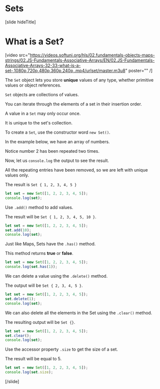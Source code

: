 # Sets

[slide hideTitle]
# What is a Set?

[video src="https://videos.softuni.org/hls/02.fundamentals-objects-maps-strings/02.JS-Fundamentals-Associative-Arrays/EN/02.JS-Fundamentals-Associative-Arrays-32-33-what-is-a-set-,1080p,720p,480p,360p,240p,.mp4/urlset/master.m3u8" poster="" /]

The `Set` object lets you store **unique** values of any type, whether primitive values or object references.

`Set` objects are collections of values.

You can iterate through the elements of a set in their insertion order.

A value in a `Set` may only occur once.

It is unique to the set's collection.

To create a `Set`, use the constructor word `new Set()`.

In the example below, we have an array of numbers. 

Notice number 2 has been repeated two times.

Now, let us `console.log` the output to see the result.

All the repeating entries have been removed, so we are left with unique values only.

The result is `Set { 1, 2, 3, 4, 5 }`

```js live
let set = new Set([1, 2, 2, 3, 4, 5]);
console.log(set);
```

Use `.add()` method to add values. 

The result will be `Set { 1, 2, 3, 4, 5, 10 }`.

```js live
let set = new Set([1, 2, 2, 3, 4, 5]);
set.add(10);
console.log(set);
```

Just like Maps, Sets have the `.has()` method. 

This method returns **true** or **false**.

```js live
let set = new Set([1, 2, 2, 3, 4, 5]);
console.log(set.has(1));
```

We can delete a value using the `.delete()` method. 

The output will be `Set { 2, 3, 4, 5 }`.

```js live
let set = new Set([1, 2, 2, 3, 4, 5]);
set.delete(1);
console.log(set);
```

We can also delete all the elements in the Set using the `.clear()` method.

The resulting output will be `Set {}`.

```js live
let set = new Set([1, 2, 2, 3, 4, 5]);
set.clear();
console.log(set);
```

Use the accessor property `.size` to get the size of a set.

The result will be equal to 5.

```js live
let set = new Set([1, 2, 2, 3, 4, 5]);
console.log(set.size);
```

[/slide]

